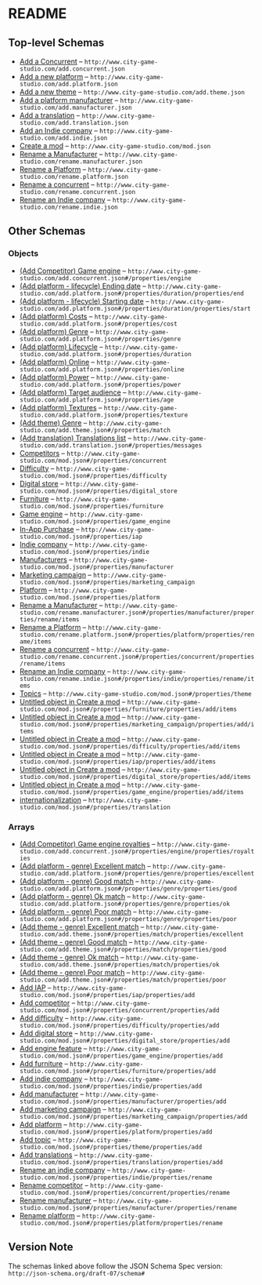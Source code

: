 # README

## Top-level Schemas

-   [Add a Concurrent](./add-concurrent.md "Add a new competitor") – `http://www.city-game-studio.com/add.concurrent.json`
-   [Add a new platform](./add-platform.md "Add a new platform") – `http://www.city-game-studio.com/add.platform.json`
-   [Add a new theme](./add-theme.md "Add a theme") – `http://www.city-game-studio.com/add.theme.json`
-   [Add a platform manufacturer](./add-manufacturer.md "Add a manufacturer") – `http://www.city-game-studio.com/add.manufacturer.json`
-   [Add a translation](./add-translation.md "Add a translation") – `http://www.city-game-studio.com/add.translation.json`
-   [Add an Indie company](./add-indie.md "Add an indie company") – `http://www.city-game-studio.com/add.indie.json`
-   [Create a mod](./generic.md "Generic structure of a mod") – `http://www.city-game-studio.com/mod.json`
-   [Rename a Manufacturer](./rename-manufacturer.md "Rename a manufacturer") – `http://www.city-game-studio.com/rename.manufacturer.json`
-   [Rename a Platform](./rename-platform.md "Rename a platform") – `http://www.city-game-studio.com/rename.platform.json`
-   [Rename a concurrent](./rename-concurrent.md "Rename a concurrent") – `http://www.city-game-studio.com/rename.concurrent.json`
-   [Rename an Indie company](./rename-indie.md "Rename an indie company") – `http://www.city-game-studio.com/rename.indie.json`

## Other Schemas

### Objects

-   [(Add Competitor) Game engine](./add-concurrent-properties-add-competitor-game-engine.md) – `http://www.city-game-studio.com/add.concurrent.json#/properties/engine`
-   [(Add platform - lifecycle) Ending date](./add-platform-properties-add-platform-lifecycle-properties-add-platform---lifecycle-ending-date.md "Discontinuation date of the platform") – `http://www.city-game-studio.com/add.platform.json#/properties/duration/properties/end`
-   [(Add platform - lifecycle) Starting date](./add-platform-properties-add-platform-lifecycle-properties-add-platform---lifecycle-starting-date.md "Release date of the platform") – `http://www.city-game-studio.com/add.platform.json#/properties/duration/properties/start`
-   [(Add platform) Costs](./add-platform-properties-add-platform-costs.md "Development and license costs") – `http://www.city-game-studio.com/add.platform.json#/properties/cost`
-   [(Add platform) Genre](./add-platform-properties-add-platform-genre.md "Platform/genre matches") – `http://www.city-game-studio.com/add.platform.json#/properties/genre`
-   [(Add platform) Lifecycle](./add-platform-properties-add-platform-lifecycle.md) – `http://www.city-game-studio.com/add.platform.json#/properties/duration`
-   [(Add platform) Online](./add-platform-properties-add-platform-online.md) – `http://www.city-game-studio.com/add.platform.json#/properties/online`
-   [(Add platform) Power](./add-platform-properties-add-platform-power.md) – `http://www.city-game-studio.com/add.platform.json#/properties/power`
-   [(Add platform) Target audience](./add-platform-properties-add-platform-target-audience.md) – `http://www.city-game-studio.com/add.platform.json#/properties/age`
-   [(Add platform) Textures](./add-platform-properties-add-platform-textures.md "Platform's textures") – `http://www.city-game-studio.com/add.platform.json#/properties/texture`
-   [(Add theme) Genre](./add-theme-properties-add-theme-genre.md "Theme/genre matches") – `http://www.city-game-studio.com/add.theme.json#/properties/match`
-   [(Add translation) Translations list](./add-translation-properties-add-translation-translations-list.md "KEY: VALUE") – `http://www.city-game-studio.com/add.translation.json#/properties/messages`
-   [Competitors](./generic-properties-competitors.md "To manipulate concurrents") – `http://www.city-game-studio.com/mod.json#/properties/concurrent`
-   [Difficulty](./generic-properties-difficulty.md "To manipulate custom difficulties (NOT IMPLEMENTED YET)") – `http://www.city-game-studio.com/mod.json#/properties/difficulty`
-   [Digital store](./generic-properties-digital-store.md "To manipulate digital store (NOT IMPLEMENTED YET)") – `http://www.city-game-studio.com/mod.json#/properties/digital_store`
-   [Furniture](./generic-properties-furniture.md "To manipulate furnitures (NOT IMPLEMENTED YET)") – `http://www.city-game-studio.com/mod.json#/properties/furniture`
-   [Game engine](./generic-properties-game-engine.md "To manipulate game engine (NOT IMPLEMENTED YET)") – `http://www.city-game-studio.com/mod.json#/properties/game_engine`
-   [In-App Purchase](./generic-properties-in-app-purchase.md "To manipulate IAP (NOT IMPLEMENTED YET)") – `http://www.city-game-studio.com/mod.json#/properties/iap`
-   [Indie company](./generic-properties-indie-company.md "To manipulate indie companies") – `http://www.city-game-studio.com/mod.json#/properties/indie`
-   [Manufacturers](./generic-properties-manufacturers.md "To manipulate manufacturers") – `http://www.city-game-studio.com/mod.json#/properties/manufacturer`
-   [Marketing campaign](./generic-properties-marketing-campaign.md "To manipulate marketing campaign (NOT IMPLEMENTED YET)") – `http://www.city-game-studio.com/mod.json#/properties/marketing_campaign`
-   [Platform](./generic-properties-platform.md "To manipulate platforms") – `http://www.city-game-studio.com/mod.json#/properties/platform`
-   [Rename a Manufacturer](./generic-properties-manufacturers-properties-rename-manufacturer-rename-a-manufacturer.md "Rename a manufacturer") – `http://www.city-game-studio.com/rename.manufacturer.json#/properties/manufacturer/properties/rename/items`
-   [Rename a Platform](./generic-properties-platform-properties-rename-platform-rename-a-platform.md "Rename a platform") – `http://www.city-game-studio.com/rename.platform.json#/properties/platform/properties/rename/items`
-   [Rename a concurrent](./generic-properties-competitors-properties-rename-competitor-rename-a-concurrent.md "Rename a concurrent") – `http://www.city-game-studio.com/rename.concurrent.json#/properties/concurrent/properties/rename/items`
-   [Rename an Indie company](./generic-properties-indie-company-properties-rename-an-indie-company-rename-an-indie-company.md "Rename an indie company") – `http://www.city-game-studio.com/rename.indie.json#/properties/indie/properties/rename/items`
-   [Topics](./generic-properties-topics.md "To manipulate themes") – `http://www.city-game-studio.com/mod.json#/properties/theme`
-   [Untitled object in Create a mod](./generic-properties-furniture-properties-add-furniture-items.md) – `http://www.city-game-studio.com/mod.json#/properties/furniture/properties/add/items`
-   [Untitled object in Create a mod](./generic-properties-marketing-campaign-properties-add-marketing-campaign-items.md) – `http://www.city-game-studio.com/mod.json#/properties/marketing_campaign/properties/add/items`
-   [Untitled object in Create a mod](./generic-properties-difficulty-properties-add-difficulty-items.md) – `http://www.city-game-studio.com/mod.json#/properties/difficulty/properties/add/items`
-   [Untitled object in Create a mod](./generic-properties-in-app-purchase-properties-add-iap-items.md) – `http://www.city-game-studio.com/mod.json#/properties/iap/properties/add/items`
-   [Untitled object in Create a mod](./generic-properties-digital-store-properties-add-digital-store-items.md) – `http://www.city-game-studio.com/mod.json#/properties/digital_store/properties/add/items`
-   [Untitled object in Create a mod](./generic-properties-game-engine-properties-add-engine-feature-items.md) – `http://www.city-game-studio.com/mod.json#/properties/game_engine/properties/add/items`
-   [internationalization](./generic-properties-internationalization.md "To manipulate translations") – `http://www.city-game-studio.com/mod.json#/properties/translation`

### Arrays

-   [(Add Competitor) Game engine royalties](./add-concurrent-properties-add-competitor-game-engine-properties-add-competitor-game-engine-royalties.md "Range for the concurrent engine royalties") – `http://www.city-game-studio.com/add.concurrent.json#/properties/engine/properties/royalties`
-   [(Add platform - genre) Excellent match](./add-platform-properties-add-platform-genre-properties-add-platform---genre-excellent-match.md) – `http://www.city-game-studio.com/add.platform.json#/properties/genre/properties/excellent`
-   [(Add platform - genre) Good match](./add-platform-properties-add-platform-genre-properties-add-platform---genre-good-match.md) – `http://www.city-game-studio.com/add.platform.json#/properties/genre/properties/good`
-   [(Add platform - genre) Ok match](./add-platform-properties-add-platform-genre-properties-add-platform---genre-ok-match.md) – `http://www.city-game-studio.com/add.platform.json#/properties/genre/properties/ok`
-   [(Add platform - genre) Poor match](./add-platform-properties-add-platform-genre-properties-add-platform---genre-poor-match.md) – `http://www.city-game-studio.com/add.platform.json#/properties/genre/properties/poor`
-   [(Add theme - genre) Excellent match](./add-theme-properties-add-theme-genre-properties-add-theme---genre-excellent-match.md) – `http://www.city-game-studio.com/add.theme.json#/properties/match/properties/excellent`
-   [(Add theme - genre) Good match](./add-theme-properties-add-theme-genre-properties-add-theme---genre-good-match.md) – `http://www.city-game-studio.com/add.theme.json#/properties/match/properties/good`
-   [(Add theme - genre) Ok match](./add-theme-properties-add-theme-genre-properties-add-theme---genre-ok-match.md) – `http://www.city-game-studio.com/add.theme.json#/properties/match/properties/ok`
-   [(Add theme - genre) Poor match](./add-theme-properties-add-theme-genre-properties-add-theme---genre-poor-match.md) – `http://www.city-game-studio.com/add.theme.json#/properties/match/properties/poor`
-   [Add IAP](./generic-properties-in-app-purchase-properties-add-iap.md "Add a new IAP") – `http://www.city-game-studio.com/mod.json#/properties/iap/properties/add`
-   [Add competitor](./generic-properties-competitors-properties-add-competitor.md "Add a new concurrent") – `http://www.city-game-studio.com/mod.json#/properties/concurrent/properties/add`
-   [Add difficulty](./generic-properties-difficulty-properties-add-difficulty.md "Add a new difficulty") – `http://www.city-game-studio.com/mod.json#/properties/difficulty/properties/add`
-   [Add digital store](./generic-properties-digital-store-properties-add-digital-store.md "Add a new feature") – `http://www.city-game-studio.com/mod.json#/properties/digital_store/properties/add`
-   [Add engine feature](./generic-properties-game-engine-properties-add-engine-feature.md "Add a new feature") – `http://www.city-game-studio.com/mod.json#/properties/game_engine/properties/add`
-   [Add furniture](./generic-properties-furniture-properties-add-furniture.md "Add a new item") – `http://www.city-game-studio.com/mod.json#/properties/furniture/properties/add`
-   [Add indie company](./generic-properties-indie-company-properties-add-indie-company.md "Add a new indie company") – `http://www.city-game-studio.com/mod.json#/properties/indie/properties/add`
-   [Add manufacturer](./generic-properties-manufacturers-properties-add-manufacturer.md "Add a new manufacturer") – `http://www.city-game-studio.com/mod.json#/properties/manufacturer/properties/add`
-   [Add marketing campaign](./generic-properties-marketing-campaign-properties-add-marketing-campaign.md "Add a new marketing campaign") – `http://www.city-game-studio.com/mod.json#/properties/marketing_campaign/properties/add`
-   [Add platform](./generic-properties-platform-properties-add-platform.md "Add a new platform") – `http://www.city-game-studio.com/mod.json#/properties/platform/properties/add`
-   [Add topic](./generic-properties-topics-properties-add-topic.md "Add a new themes") – `http://www.city-game-studio.com/mod.json#/properties/theme/properties/add`
-   [Add translations](./generic-properties-internationalization-properties-add-translations.md "Add a new translation") – `http://www.city-game-studio.com/mod.json#/properties/translation/properties/add`
-   [Rename an indie company](./generic-properties-indie-company-properties-rename-an-indie-company.md "Rename a indie company") – `http://www.city-game-studio.com/mod.json#/properties/indie/properties/rename`
-   [Rename competitor](./generic-properties-competitors-properties-rename-competitor.md "Rename a concurrent") – `http://www.city-game-studio.com/mod.json#/properties/concurrent/properties/rename`
-   [Rename manufacturer](./generic-properties-manufacturers-properties-rename-manufacturer.md "Rename a manufacturer") – `http://www.city-game-studio.com/mod.json#/properties/manufacturer/properties/rename`
-   [Rename platform](./generic-properties-platform-properties-rename-platform.md "Rename a platform") – `http://www.city-game-studio.com/mod.json#/properties/platform/properties/rename`

## Version Note

The schemas linked above follow the JSON Schema Spec version: `http://json-schema.org/draft-07/schema#`
